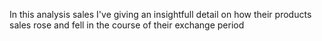 

In this analysis sales I've giving an insightfull detail on how their products sales rose and fell in the course of their exchange period
